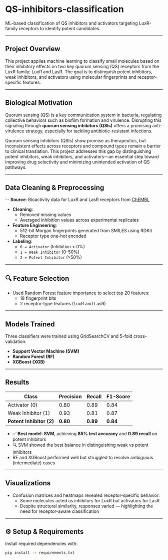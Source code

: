 # QS-inhibitors-classification
ML-based classification of QS inhibitors and activators targeting LuxR-family receptors to identify potent candidates.

---

##  Project Overview

This project applies machine learning to classify small molecules based on their inhibitory effects on two key quorum sensing (QS) receptors from the LuxR family: LuxR and LasR. The goal is to distinguish potent inhibitors, weak inhibitors, and activators using molecular fingerprints and receptor-specific features.


---

##  Biological Motivation

Quorum sensing (QS) is a key communication system in bacteria, regulating collective behaviors such as biofilm formation and virulence. Disrupting this signaling through **quorum sensing inhibitors (QSIs)** offers a promising anti-virulence strategy, especially for tackling antibiotic-resistant infections.

Quorum sensing inhibitors (QSIs) show promise as therapeutics, but inconsistent effects across receptors and compound types remain a barrier to clinical translation. This project addresses this gap by distinguishing potent inhibitors, weak inhibitors, and activators—an essential step toward improving drug selectivity and minimizing unintended activation of QS pathways.

---

##  Data Cleaning & Preprocessing

-- **Source**: Bioactivity data for LuxR and LasR receptors from [ChEMBL](https://www.ebi.ac.uk/chembl/)

- **Cleaning**:
  - Removed missing values
  - Averaged inhibition values across experimental replicates
- **Feature Engineering**:
  - 512-bit Morgan fingerprints generated from SMILES using RDKit
  - Receptor type one-hot encoded
- **Labeling**:
  - `0 = Activator` (Inhibition < 0%)
  - `1 = Weak Inhibitor` (0–50%)
  - `2 = Potent Inhibitor` (>50%)

---

## 🔍 Feature Selection

- Used Random Forest feature importance to select top 20 features:
  - 18 fingerprint bits
  - 2 receptor-type features (LuxR and LasR)

---

##  Models Trained

Three classifiers were trained using GridSearchCV and 5-fold cross-validation:
- **Support Vector Machine (SVM)**
- **Random Forest (RF)**
- **XGBoost (XGB)**

---

##  Results

| Class               | Precision | Recall | F1-Score |
|--------------------|-----------|--------|----------|
| Activator (0)       | 0.80      | 0.89   | 0.84     |
| Weak Inhibitor (1)  | 0.93      | 0.81   | 0.87     |
| **Potent Inhibitor (2)** | **0.80** | **0.89** | **0.84**   |

- ✅ **Best model**: **SVM**, achieving **85% test accuracy** and **0.89 recall** on potent inhibitors
- 🔍 SVM showed the best balance in distinguishing weak vs potent inhibitors
- RF and XGBoost performed well but struggled to resolve ambiguous (intermediate) cases

---

##  Visualizations

- Confusion matrices and heatmaps revealed receptor-specific behavior:
  - Some molecules acted as inhibitors for LuxR but activators for LasR
  - Despite structural similarity, responses varied — highlighting the need for receptor-aware classification

---

## ⚙ Setup & Requirements

Install required dependencies with:

```bash
pip install -r requirements.txt

